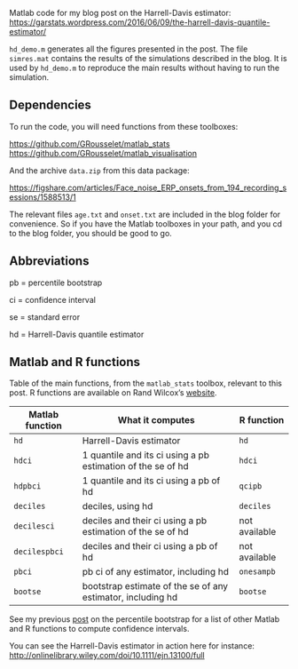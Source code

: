 Matlab code for my blog post on the Harrell-Davis estimator:
<https://garstats.wordpress.com/2016/06/09/the-harrell-davis-quantile-estimator/>

`hd_demo.m` generates all the figures presented in the post.
The file `simres.mat` contains the results of the simulations described in the blog.
It is used by `hd_demo.m` to reproduce the main results without having to run the simulation.

## Dependencies
To run the code, you will need functions from these toolboxes:

<https://github.com/GRousselet/matlab_stats>
<https://github.com/GRousselet/matlab_visualisation>

And the archive `data.zip` from this data package:

<https://figshare.com/articles/Face_noise_ERP_onsets_from_194_recording_sessions/1588513/1>

The relevant files `age.txt` and `onset.txt` are included in the blog folder for convenience. 
So if you have the Matlab toolboxes in your path, and you cd to the blog folder, you should be good to go. 

## Abbreviations
pb = percentile bootstrap

ci = confidence interval

se = standard error

hd = Harrell-Davis quantile estimator

## Matlab and R functions
Table of the main functions, from the `matlab_stats` toolbox, relevant to this post.
R functions are available on Rand Wilcox’s [website](http://dornsife.usc.edu/labs/rwilcox/software/).

|Matlab function|What it computes|R function
|-----|-----|-----|
|`hd`|Harrell-Davis estimator|`hd`|
|`hdci`|1 quantile and its ci using a pb estimation of the se of hd|`hdci`|
|`hdpbci`|1 quantile and its ci using a pb of hd|`qcipb`|
|`deciles`|deciles, using hd|`deciles`|
|`decilesci`|deciles and their ci using a pb estimation of the se of hd|not available|
|`decilespbci`|deciles and their ci using a pb of hd|not available
|`pbci`|pb ci of any estimator, including hd|`onesampb`|
|`bootse`|bootstrap estimate of the se of any estimator, including hd|`bootse`|

See my previous [post](https://garstats.wordpress.com/2016/05/27/the-percentile-bootstrap/) on the percentile bootstrap for a list of other Matlab and R functions to compute confidence intervals.

You can see the Harrell-Davis estimator in action here for instance:
http://onlinelibrary.wiley.com/doi/10.1111/ejn.13100/full
